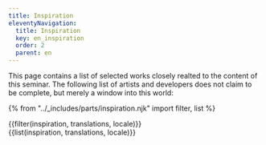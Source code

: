```yaml
---
title: Inspiration
eleventyNavigation:
  title: Inspiration
  key: en_inspiration
  order: 2
  parent: en
---
```


This page contains a list of selected works closely realted to the content of this seminar. The following list of artists and developers does not claim to be complete, but merely a window into this world:

{% from "../_includes/parts/inspiration.njk" import filter, list %}

<div id="inspiration-filter">
{{filter(inspiration, translations, locale)}}
</div>

<div id="inspiration-list">
{{list(inspiration, translations, locale)}}
</div>